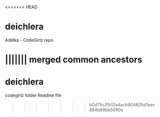 <<<<<<< HEAD
# deichlera
Adélka - CodeGirlz repo

||||||| merged common ancestors
=======
# deichlera
codegirlz folder
Readme file
>>>>>>> b0d75c2fb12a4acb904825d1eec884b89bb5090e
